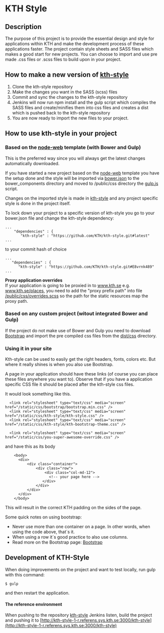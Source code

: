 # KTH Style

## Description

The purpose of this project is to provide the essential design and style for applications within KTH and make the development process of these applications faster. The project contain style sheets and SASS files which makes a good start for new projects. You can choose to import and use pre made .css files or .scss files to build upon in your project.


## How to make a new version of [kth-style](https://gita.sys.kth.se/Infosys/kth-style)
1. Clone the kth-style repository
2. Make the changes you want in the SASS (scss) files
3. Commit and sync the changes to the kth-style repository
4. Jenkins will now run npm install and the gulp script which compiles the SASS files and create/minifies them into css files and creates a dist which is pushed back to the kth-style repository
5. You are now ready to import the new files to your project.


## How to use kth-style in your project

### Based on the [node-web](https://gita.sys.kth.se/Infosys/node-web) template (with Bower and Gulp)

This is the preferred way since you will always get the latest changes automatically downloaded. 

If you have started a new project based on the [node-web](https://github.com/KTH/node-web) template you have the setup done and the style will be imported via [bower.json](https://gita.sys.kth.se/Infosys/node-web/blob/master/bower.json) to the bower_components directory and moved to /public/css directory the [gulp.js](https://github.com/KTH/node-web/blob/master/gulpfile.js) script.

Changes on the imported style is made in [kth-style](https://github.com/KTH/kth-style) and any project specific style is done in the project itself.

To lock down your project to a specific version of kth-style you go to your bower.json file and change the kth-style dependency:

```
...
    "dependencies" : {
       "kth-style" : "https://github.com/KTH/kth-style.git#latest"
...
```
to your commit hash of choice
  
```
...
   "dependencies" : {
      "kth-style" : "https://github.com/KTH/kth-style.git#E8vrnk489"
...
```

**Proxy application overrides**  
If your application is going to be proxied in to www.kth.se e.g. www.kth.se/places, you need to add the "proxy prefix path" into file [/public/css/overrides.scss](https://github.com/KTH/places-web/blob/develop/public/css/overrides.scss) so the path for the static resources map the proxy path.

### Based on any custom project (witout integrated Bower and Gulp)
If the project do not make use of Bower and Gulp you need to download [Bootstrap](http://getbootstrap.com/getting-started/#download) and import the pre compiled css files from the [dist/css](https://github.com/KTH/kth-style/tree/master/dist/css) directory.

### Using it in your site
Kth-style can be used to easily get the right headers, fonts, colors etc. But where it really shines is when you also use Bootstrap.

A page in your application should have these links (of course you can place these files anywhere you want to). Observe that if you have a application specific CSS file it should be placed after the kth-style css files.

It would look something like this.

```
  <link rel="stylesheet" type="text/css" media="screen" href="/static/css/bootstrap/bootstrap.min.css" />
  <link rel="stylesheet" type="text/css" media="screen" href="/static/css/kth-style/kth-style.css" />
  <link rel="stylesheet" type="text/css" media="screen" href="/static/css/kth-style/kth-bootstrap-theme.css" />
  
  <link rel="stylesheet" type="text/css" media="screen" href="/static/css/you-super-awesome-override.css" />
```

and have this as its body

```
    <body>
      <div>
          <div class="container">
              <div class="row">
                  <div class="col-md-12">
                    <!-- your page here -->
                 </div>
              </div>
          </div>
      </div>
    </body>
```

This will result in the correct KTH padding on the sides of the page.

Some quick notes on using bootstrap:

+ Never use more than one container on a page. In other words, when using the code above, that´s it.
+ When using a row it´s good practice to also use columns.
+ Read more on the Bootstrap page: [Bootstrap](http://getbootstrap.com/getting-started/)

## Development of KTH-Style
When doing improvements on the project and want to test locally, run gulp with this command:

```
$ gulp
```
and then restart the application.

#### The reference environment
When pushing to the repository [kth-style](https://github.com/KTH/kth-style) Jenkins listen, build the project and pushing it to [http://kth-style-1-r.referens.sys.kth.se:3000/kth-style](http://kth-style-1-r.referens.sys.kth.se:3000/kth-style)